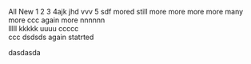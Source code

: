 All New 
1
2
3
4ajk
jhd vvv
5
sdf
mored
still more
more more more 
many more ccc
again more
nnnnnn  
lllll 
kkkkk
uuuu
ccccc   
ccc
dsdsds
again statrted


dasdasda
